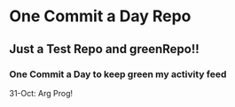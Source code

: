 # One Commit a Day Repo
## Just a Test Repo and greenRepo!!
### One Commit a Day to keep green my activity feed 

31-Oct: Arg Prog!